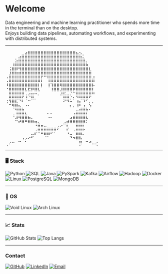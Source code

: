 # Welcome

Data engineering and machine learning practitioner who spends more time in the terminal than on the desktop.  
Enjoys building data pipelines, automating workflows, and experimenting with distributed systems.

---

⠀⠀⠀⠀⠀⣀⣴⣿⣿⣿⣿⣿⣿⣿⣿⣿⣿⣿⣿⣿⣿⣿⣦⡢⡀⠀⠀⠀⠀
⠀⠀⠀⢄⣾⣿⣿⣿⣿⣿⣿⣿⣿⣿⣿⣿⣿⣿⣿⣿⣿⣿⣿⣿⣦⠀⠀⠀⠀
⠀⠀⢰⣿⣿⣿⣿⣿⣿⣿⣿⣿⣿⣿⣿⣿⣿⣿⣿⣿⣿⣿⣿⣿⣿⣧⠀⠀⠀
⠀⢨⣿⡿⢻⣿⣿⣿⣿⣿⣿⣿⣿⣿⣿⣿⣿⣿⣿⣿⣿⣿⣿⣿⣿⣿⣇⠀⠀
⠀⣼⣿⣿⣿⣿⣿⣿⣿⣿⣿⣿⣿⣿⣿⣿⣿⣿⣿⣿⣿⣿⣿⣿⣿⣿⣿⢀⠀
⢈⣿⣿⣿⣿⣿⣿⣿⣿⣿⣿⡇⠀⢹⣿⣿⣿⣿⣿⣿⣿⣿⣿⣿⣿⣿⣿⣾⠀
⠸⣿⣿⣿⣿⣿⣿⣿⣿⣿⡇⡇⠀⢸⢹⣿⣿⢿⣿⣿⣿⣿⣿⣿⣿⣿⣿⡧⠀
⠈⣿⣿⣿⣿⣿⠧⠯⠟⠿⠧⠀⠀⠀⠸⠿⠿⢼⣿⠿⢿⣟⣿⣿⣿⣿⣿⣇⠀
⠀⣿⣿⣿⣿⡿⢰⠺⣿⠉⠂⠀⠀⠀⠀⠀⠀⠚⣷⣶⠢⡀⢿⣿⣿⣿⡿⠉⠀
⢐⢻⣿⣏⠙⠇⠈⠒⠉⠁⠀⠀⠀⠀⠀⠀⠀⠀⠝⠻⠥⠁⢰⡌⠹⠋⡀⡀⠀
⠀⠉⢻⣿⣦⡀⠐⠂⠀⠀⠀⠀⠀⠀⠀⠀⠀⠀⠀⠀⠆⠄⠸⢃⣰⡀⠱⠀⠀
⠀⠀⠀⢹⣿⣿⡄⠀⠀⠀⠀⠀⠀⡀⡀⠀⠀⠀⠀⠀⠀⢀⣶⣿⣿⡟⠁⠀⠀
⠀⠀⠘⣸⢿⣿⣿⣦⡀⠀⠀⠀⠀⠠⠄⠀⠀⠀⠀⠀⣠⣾⣿⣿⣿⣇⠀⠀⠀
⠀⠀⠀⠉⠞⠿⠛⠿⠿⢶⣄⠀⠀⠀⠀⠀⠀⠀⣠⡾⠿⠿⣿⣿⡿⠅⠀⠀⠀
⠀⠀⠀⠀⠀⠀⠀⠀⠀⠈⣿⣿⣶⣤⣤⣤⡴⠊⠀⡧⠀⠀⣿⣿⣇⠀⠀⠀⠀
⠀⠀⠀⠀⠀⠀⠀⠀⣀⡞⠛⠿⣿⣿⠟⠋⠀⠀⠀⠱⣀⠈⣿⣿⡁⠀⠀⠀⠀
⠀⠀⠀⠀⠀⢠⡠⠔⠋⠀⠀⠀⠈⠁⠀⠀⠀⠀⠀⠀⠙⠲⣿⣧⠀⠀⠀⠀⠀
⢀⠔⠒⠀⠉⠀⠁⠀⠀⠀⠀⠀⠀⠀⠀⠀⠀⠀⠀⠀⠀⠀⠀⡿⠀⠉⠚⠤⢔

---

### 🖥️ Stack

![Python](https://img.shields.io/badge/Python-3670A0?logo=python&logoColor=white)
![SQL](https://img.shields.io/badge/SQL-025E8C?logo=postgresql&logoColor=white)
![Java](https://img.shields.io/badge/Java-ED8B00?logo=openjdk&logoColor=white)
![PySpark](https://img.shields.io/badge/PySpark-E25A1C?logo=apachespark&logoColor=white)
![Kafka](https://img.shields.io/badge/Kafka-231F20?logo=apachekafka&logoColor=white)
![Airflow](https://img.shields.io/badge/Airflow-017CEE?logo=apacheairflow&logoColor=white)
![Hadoop](https://img.shields.io/badge/Hadoop-FFCA28?logo=apachehadoop&logoColor=black)
![Docker](https://img.shields.io/badge/Docker-2496ED?logo=docker&logoColor=white)
![Linux](https://img.shields.io/badge/Linux-FCC624?logo=linux&logoColor=black)
![PostgreSQL](https://img.shields.io/badge/PostgreSQL-336791?logo=postgresql&logoColor=white)
![MongoDB](https://img.shields.io/badge/MongoDB-47A248?logo=mongodb&logoColor=white)

---

### 🧩 OS
![Void Linux](https://img.shields.io/badge/Void%20Linux-478061?logo=voidlinux&logoColor=white)
![Arch Linux](https://img.shields.io/badge/Arch%20Linux-1793D1?logo=archlinux&logoColor=white)

---

### 📈 Stats
![GitHub Stats](https://github-readme-stats.vercel.app/api?username=ElFariss&show_icons=true&theme=transparent&hide_title=true)
![Top Langs](https://github-readme-stats.vercel.app/api/top-langs/?username=ElFariss&layout=compact&theme=transparent)

---

### Contact
[![GitHub](https://img.shields.io/badge/GitHub-181717?logo=github&logoColor=white)](https://github.com/ElFariss)
[![LinkedIn](https://img.shields.io/badge/LinkedIn-0A66C2?logo=linkedin&logoColor=white)](https://linkedin.com)
[![Email](https://img.shields.io/badge/Email-D14836?logo=gmail&logoColor=white)](mailto:fariselhakim898@gmail.com)
